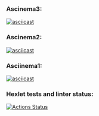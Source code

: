 ### Ascinema3:
[![asciicast](https://asciinema.org/a/1tDrlhLuvenieJetSGooMVOz0.svg)](https://asciinema.org/a/1tDrlhLuvenieJetSGooMVOz0)

### Ascinema2:
[![asciicast](https://asciinema.org/a/qmb0t0l3nJF2xtN7oRqDgE4gM.svg)](https://asciinema.org/a/qmb0t0l3nJF2xtN7oRqDgE4gM)

### Asciinema1:
[![asciicast](https://asciinema.org/a/tezsaFtgfjg60s12fbCCnZkud.svg)](https://asciinema.org/a/tezsaFtgfjg60s12fbCCnZkud)

### Hexlet tests and linter status:
[![Actions Status](https://github.com/arsnovv/python-project-49/actions/workflows/hexlet-check.yml/badge.svg)](https://github.com/arsnovv/python-project-49/actions)
